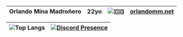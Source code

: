 
| __Orlando Mina Madroñero__ | 22yo | ![🇨🇴](https://flagcdn.com/16x12/co.png) | [orlandomm.net](https://orlandomm.net)
|---|---|---|---|

| ![Top Langs](https://github-readme-stats.vercel.app/api/top-langs/?username=orloxx23&layout=compact) | [![Discord Presence](https://lanyard.cnrad.dev/api/461282493153411082)](https://discord.com/users/461282493153411082) | 
|---|---|

